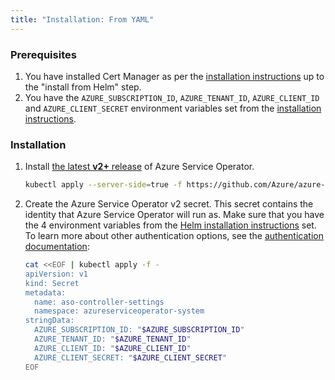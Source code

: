 ```yaml
---
title: "Installation: From YAML"
---
```


### Prerequisites
1. You have installed Cert Manager as per the [installation instructions](https://azure.github.io/azure-service-operator/#installation) up to the "install from Helm" step.
2. You have the `AZURE_SUBSCRIPTION_ID`, `AZURE_TENANT_ID`, `AZURE_CLIENT_ID` and `AZURE_CLIENT_SECRET` environment variables set from the
   [installation instructions](https://azure.github.io/azure-service-operator/#installation).

### Installation

1. Install [the latest **v2+** release](https://github.com/Azure/azure-service-operator/releases) of Azure Service Operator.
   ```bash
   kubectl apply --server-side=true -f https://github.com/Azure/azure-service-operator/releases/download/v2.0.0/azureserviceoperator_v2.0.0.yaml
   ```
2. Create the Azure Service Operator v2 secret. This secret contains the identity that Azure Service Operator will run as. 
   Make sure that you have the 4 environment variables from the [Helm installation instructions](https://azure.github.io/azure-service-operator/#installation) set.
   To learn more about other authentication options, see the [authentication documentation](https://azure.github.io/azure-service-operator/introduction/authentication/):
   ```bash
   cat <<EOF | kubectl apply -f -
   apiVersion: v1
   kind: Secret
   metadata:
     name: aso-controller-settings
     namespace: azureserviceoperator-system
   stringData:
     AZURE_SUBSCRIPTION_ID: "$AZURE_SUBSCRIPTION_ID"
     AZURE_TENANT_ID: "$AZURE_TENANT_ID"
     AZURE_CLIENT_ID: "$AZURE_CLIENT_ID"
     AZURE_CLIENT_SECRET: "$AZURE_CLIENT_SECRET"
   EOF
   ```